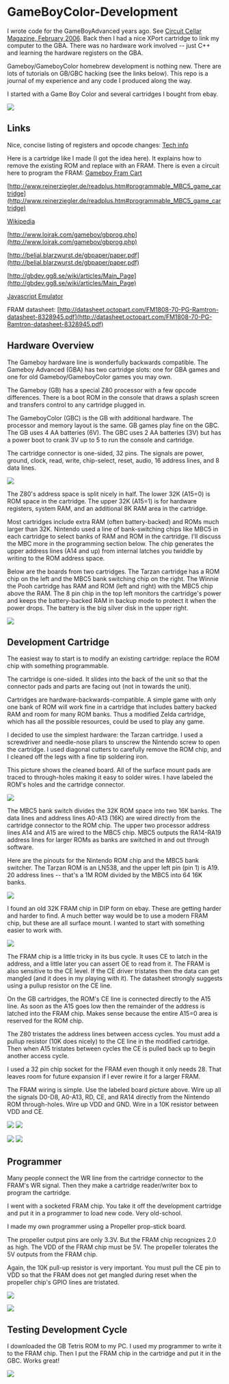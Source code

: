 # GameBoyColor-Development

I wrote code for the GameBoyAdvanced years ago. See [Circuit Cellar Magazine, February 2006](http://www.cc-webshop.com/Circuit-Cellar-Issue-187-February-2006-PDF-FI-2006-187.htm). Back 
then I had a nice XPort cartridge to link my computer to the GBA. There was no hardware work
involved -- just C++ and learning the hardware registers on the GBA.

Gameboy/GameboyColor homebrew development is nothing new. There are lots of tutorials on GB/GBC 
hacking (see the links below). This repo is a journal of my experience and any code I produced 
along the way. 

I started with a Game Boy Color and several cartridges I bought from ebay. 

![](art/IMG_0310.JPG)

## Links

Nice, concise listing of registers and opcode changes:
[Tech info](http://fms.komkon.org/GameBoy/Tech/Software.html)

Here is a cartridge like I made (I got the idea here). It explains how to remove the existing 
ROM and replace with an FRAM. There is even a circuit here to program the FRAM:
[Gameboy Fram Cart](http://www.robotdungeon.com/ElectronicProjectGameboyROM.html)

[http://www.reinerziegler.de/readplus.htm#programmable_MBC5_game_cartridge](http://www.reinerziegler.de/readplus.htm#programmable_MBC5_game_cartridge)

[Wikipedia](https://en.wikipedia.org/wiki/Game_Boy_Color)

[http://www.loirak.com/gameboy/gbprog.php](http://www.loirak.com/gameboy/gbprog.php)

[http://belial.blarzwurst.de/gbpaper/paper.pdf](http://belial.blarzwurst.de/gbpaper/paper.pdf)

[http://gbdev.gg8.se/wiki/articles/Main_Page](http://gbdev.gg8.se/wiki/articles/Main_Page)

[Javascript Emulator](http://imrannazar.com/GameBoy-Emulation-in-JavaScript:-Interrupts)

FRAM datasheet:
[http://datasheet.octopart.com/FM1808-70-PG-Ramtron-datasheet-8328945.pdf](http://datasheet.octopart.com/FM1808-70-PG-Ramtron-datasheet-8328945.pdf)

## Hardware Overview

The Gameboy hardware line is wonderfully backwards compatible. The Gameboy Advanced (GBA) has 
two cartridge slots: one for GBA games and one for old Gameboy/GameboyColor games you may own.

The Gameboy (GB) has a special Z80 processor with a few opcode differences. There is a boot ROM in the console that 
draws a splash screen and transfers control to any cartridge plugged in.

The GameboyColor (GBC) is the GB with additional hardware. The processor and memory layout is the same. GB games play fine 
on the GBC. The GB uses 4 AA batteries (6V). The GBC uses 2 AA batteries (3V) but has a power boot to crank 3V up to 5 to 
run the console and cartridge.

The cartridge connector is one-sided, 32 pins. The signals are power, ground, clock, read, write, chip-select, reset, audio, 16 address lines, and 8 data lines. 

![](art/cartPinout.png)

The Z80's address space is split nicely in half. The lower 32K (A15=0) is ROM space in the cartridge. The upper
32K (A15=1) is for hardware registers, system RAM, and an additional 8K RAM area in the cartridge.

Most cartridges include extra RAM (often battery-backed) and ROMs much larger than 32K. Nintendo used a line of
bank-switching chips like MBC5 in each cartridge to select banks of RAM and ROM in the cartridge. I'll discuss
the MBC more in the programming section below. The chip generates the upper address lines (A14 and up) from
internal latches you twiddle by writing to the ROM address space.

Below are the boards from two cartridges. The Tarzan cartridge has a ROM chip on the left and the MBC5
bank switching chip on the right. The Winnie the Pooh cartridge has RAM and ROM (left and right) with the
MBC5 chip above the RAM. The 8 pin chip in the top left monitors the cartridge's power and keeps the battery-backed
RAM in backup mode to protect it when the power drops. The battery is the big silver disk in the upper right.

![](art/IMG_0322.JPG)

## Development Cartridge

The easiest way to start is to modify an existing cartridge: replace the ROM chip with something programmable.

The cartridge is one-sided. It slides into the back of the unit so that the connector pads and parts are facing 
out (not in towards the unit).

Cartridges are hardware-backwards-compatible. A simple game with only one bank of ROM will work fine in a cartridge
that includes battery backed RAM and room for many ROM banks. Thus a modified Zelda cartridge, which has all
the possible resources, could be used to play any game.

I decided to use the simplest hardware: the Tarzan cartridge. I used a screwdriver and needle-nose pliars to unscrew 
the Nintendo screw to open the cartridge. I used diagonal cutters to carefully remove the ROM chip, and I cleaned off 
the legs with a fine tip soldering iron. 

This picture shows the cleaned board. All of the surface mount pads are traced to through-holes making it
easy to solder wires. I have labeled the ROM's holes and the cartridge connector.

![](art/cart2.png)

The MBC5 bank switch divides the 32K ROM space into two 16K banks. The data lines and address lines A0-A13 (16K) 
are wired directly from the cartridge connector to the ROM chip. The upper two processor address lines A14 and A15 
are wired to the MBC5 chip. MBC5 outputs the RA14-RA19 address lines for larger ROMs as banks are
switched in and out through software.

Here are the pinouts for the Nintendo ROM chip and the MBC5 bank switcher. The Tarzan ROM is an LN538, and the
upper left pin (pin 1) is A19. 20 address lines -- that's a 1M ROM divided by the MBC5 into 64 16K banks.

![](art/NROM.png)

I found an old 32K FRAM chip in DIP form on ebay. These are getting harder and harder to find. A much better way 
would be to use a modern FRAM chip, but these are all surface mount. I wanted to start with something easier 
to work with.

![](art/FM1808.png)

The FRAM chip is a little tricky in its bus cycle. It uses CE to latch in the address, and a little later you can
assert OE to read from it. The FRAM is also sensitive to the CE level. If the CE driver tristates then the
data can get mangled (and it does in my playing with it). The datasheet strongly suggests using a pullup resistor
on the CE line.

On the GB cartridges, the ROM's CE line is connected directly to the A15 line. As soon as the A15 goes low then the 
remainder of the address is latched into the FRAM chip. Makes sense because the entire A15=0 area is reserved
for the ROM chip.

The Z80 tristates the address lines between access cycles. You must add a pullup resistor (10K does nicely) to the 
CE line in the modified cartridge. Then when A15 tristates between cycles the CE is pulled back up to begin another
access cycle.

I used a 32 pin chip socket for the FRAM even though it only needs 28. That leaves room for future expansion if
I ever rewire it for a larger FRAM.

The FRAM wiring is simple. Use the labeled board picture above. Wire up all the signals D0-D8, A0-A13, RD, CE, 
and RA14 directly from the Nintendo ROM through-holes. Wire up VDD and GND. Wire in a 10K resistor between
VDD and CE.

![](art/cardTop.png)
![](art/cardBottom.png)

![](art/shellTop.png)
![](art/shellBottom.png)

## Programmer

Many people connect the WR line from the cartridge connector to the FRAM's WR signal. Then they make a cartridge 
reader/writer box to program the cartridge. 

I went with a socketed FRAM chip. You take it off the development cartridge and put it in a programmer to load new code. 
Very old-school.

I made my own programmer using a Propeller prop-stick board.

The propeller output pins are only 3.3V. But the FRAM chip recognizes 2.0 as high. The VDD of the FRAM chip
must be 5V. The propeller tolerates the 5V outputs from the FRAM chip.

Again, the 10K pull-up resistor is very important. You must pull the CE pin to VDD so that the FRAM does not 
get mangled during reset when the propeller chip's GPIO lines are tristated.

![](art/Programmer.png)

![](art/Prog2.png)

## Testing Development Cycle

I downloaded the GB Tetris ROM to my PC. I used my programmer to write it to the FRAM chip. Then I put the
FRAM chip in the cartridge and put it in the GBC. Works great!

![](art/tetris.png)


